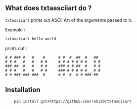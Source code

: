 ## What does txtaasciiart do ?
`txtasciiart` prints out ASCII Art of the arguments passed to it.

Example : 
```bash 
txtasciiart hello world
```
prints out : 

```
# # ### #   #    #      # #  #  ##  #   ##  
# # #   #   #   # #     # # # # # # #   # # 
### ##  #   #   # #     ### # # ##  #   # # 
# # #   #   #   # #     ### # # # # #   # # 
# # ### ### ###  #      # #  #  # # ### ##  
```

## Installation
```bash
    pip install git+https://github.com/rahi20/txtasciiart
```



